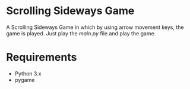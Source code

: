 # Scrolling Sideways Game
A Scrolling Sideways Game in which by using arrow movement keys, the game is played.
Just play the *main.py* file and play the game.

# Requirements
- Python 3.x
- pygame